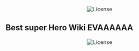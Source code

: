 
<p align="center"><img src="https://i.postimg.cc/LXC4Q5th/Asset-2.png" alt="License"></a></p>


## Best super Hero Wiki EVAAAAAA

<p align="center"><img src="https://i.postimg.cc/YCM9S5Cr/Screenshot-2024-01-28-224948.png" alt="License"></a></p>
